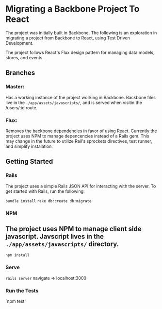 # Migrating a Backbone Project To React

The project was initially built in Backbone. The following is an exploration in
migrating a project from Backbone to React, using Test Driven Development.

The project follows React's Flux design pattern for managing data models,
stores, and events. 

## Branches

### Master:
Has a working instance of the project working in Backbone. Backbone files live
in the `./app/assets/javascripts/`, and is served when visitin the /users/:id
route.

### Flux:
Removes the backbone dependencies in favor of using React. Currently the project
uses NPM to manage depencencies instead of a Rails gem. This may change in the
future to utilize Rail's sprockets directives, test runner, and simplify
instalation. 

## Getting Started

### Rails
The project uses a simple Rails JSON API for interacting with the server. To get
started with Rails, run the following: 

`bundle install`
`rake db:create db:migrate`

### NPM
The project uses NPM to manage client side javascript. Javscript lives in the
`./app/assets/javascripts/` directory.
----
`npm install`

### Serve
`rails server`
navigate => localhost:3000

### Run the Tests
`npm test'
